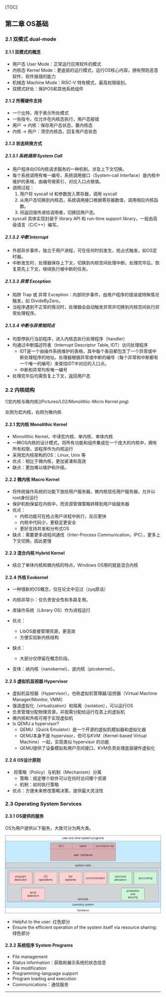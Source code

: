 [TOC]

## 第二章 OS基础

### 2.1 双模式 dual-mode

#### 2.1.1 双模式的概念

- 用户态  User Mode：正常运行应用软件的模式
- 内核态 Kernel Mode：更底层的运行模式，运行OS核心内容，拥有预防恶意软件、软件报错的能力
- 机械态 Machine Mode：RISC-V 特有模式，最高权限级别。
- 双模式好处：保护OS和其他系统组件

#### 2.1.2 所需硬件支持

- 一个比特，用于表示所处模式
- 一些指令，仅允许在内核态执行，用户态报错
- 用户 $\rightarrow$ 内核：保存用户态状态，置内核态
- 内核 $\rightarrow$ 用户：清空内核态，回复用户态状态

#### 2.1.3 状态转换方式

##### 2.1.3.1 系统调用 System Call

- 用户程序向OS内核请求服务的一种机制，涉及上下文切换。
- 每个系统调用有唯一编号，系统调用接口（System-call Interface）是内核中维护的表格，由编号做索引，对应入口点做值。
- 调用过程：
  1. 用户将 syscall id 和参数放入寄存器，调用 syscall
  2. 从用户态切换到内核态，系统调用接口根据寄存器数值，调用相应内核函数。
  3. 将返回值传递给调用者，切换回用户态。
- syscall 具体实现封装于 library API 和 run-time support library，一般由高级语言（C/C++）编写。

#####  2.1.3.2 中断 Interrupt

- 外部异步事件，独立于用户进程，可在任何时刻发生，抢占式触发，如OS定时器。
- 中断发生时，处理器保存上下文，切换到内核空间处理中断。处理完毕后，恢复原先上下文，继续执行被中断的任务。

##### 2.1.3.3 异常 Exception

- 陷阱 Trap 或 异常 Exception：内部同步事件，由用户程序的错误或特殊情况触发，如 DivideByZero。	
- 当程序遇到不正常的情况时，处理器会自动触发异常并切换到内核空间执行异常处理程序。

##### 2.1.3.4 中断与异常相同点

- 均暂停执行当前程序，进入内核态执行处理程序（handler）
- 均通过中断描述符表（Interrupt Descriptor Table, IDT）访问处理程序
  - IDT是一个由操作系统维护的表格，其中每个条目都包含了一个异常或中断处理程序的地址。处理器根据异常或中断的编号（每个异常和中断都有一个唯一的编号）来查找IDT中对应的入口点。
  - 中断和异常均有唯一编号
- 处理完毕后均需恢复上下文，返回用户态

### 2.2 内核结构

![宏内核与微内核](Pictures/L02/Monolithic-Micro Kernel.png)

左侧为宏内核，右侧为微内核

#### 2.2.1 宏内核 Monolithic Kernel 

- Monolithic Kernel，中译宏内核、单内核、单体内核
- 一种OS内核的设计模式，将所有功能和组件集成在一个庞大的内核中，拥有所有权限，该程序作为内核运行
- 采用宏内核架构的OS：Linux, Unix 等
- 优点：相比于微内核，更加紧凑和高效
- 缺点：更加难以维护和升级。

#### 2.2.2 微内核 Macro Kernel

- 将传统操作系统的功能下放给用户服务器，微内核信任用户服务器，允许以root身份运行
- 保护机制保留在内核中，而资源管理策略转移到用户级服务器
- 优点：
  - 内核功能可在抢占用户进程中执行，反应更快
  - 内核中代码少，更稳定更安全
  - 更好支持并发和分布式OS
- 缺点：需要更多进程间通信（Inter-Process Communication，IPC），更多上下文切换，因此更慢

#### 2.2.3 混合内核 Hybrid Kernel

- 结合了单体内核和微内核的特点，Windows OS用的就是混合内核

#### 2.2.4 外核 Exokernel

- 一种很新的OS概念，仅在论文中见过（zyq原话）

- 内核非常小：仅负责安全性和多路复用。
- 库操作系统（Library OS）作为进程运行
- 优点：
  - LibOS直接管理资源，更高效
  - 方便实验新内核结构
- 缺点：
  - 大部分仅停留在概念阶段。
- 变体：纳内核（nanokernel）、皮内核（picokernel）。

#### 2.2.5 虚拟机监视器 Hypervisor

- 虚拟机监视器（Hypervisor），也称虚拟机管理器/监控器（Virtual Machine Manager/Monitor, VMM）
- 强调虚拟化（virtualization）和隔离（isolation），可以运行OS
- 负责管理分配物理资源，并按需分配给运行在其上的虚拟机
- 微内核和外核可用于实现虚拟机
- Is QEMU a hypervisor?
  - QEMU（Quick Emulator）是一个开源的虚拟机模拟器和虚拟化器
  - QEMU本身不是 hypervisor，但可与KVM（Kernel-based Virtual Machine）一起，实现类似 hypervisor 的功能
  - QEMU提供了设备模拟和用户空间接口，KVM负责处理底层硬件虚拟化

#### 2.2.6 OS设计原则

- ​	将策略（Policy）与机制（Mechanism）分离
  - 策略：规定哪个软件可以在何时访问哪个资源
  - 机制：如何执行策略
- 优点：方便未来修改策略决策，提供最大灵活性

### 2.3 Operating System Services

#### 2.3.1 OS提供的服务

OS为用户提供以下服务，大致可分为两大类。

![](Pictures/L02/OSservices.png)

- Helpful to the user: 红色部分
- Ensure the efficient operation  of the system itself via resource sharing: 绿色部分

#### 2.3.2 系统程序 System Programs

- File management
- Status information：获取和展示系统的状态信息
- File modification
- Programming-language support
- Program loading and execution
- Communications：通信服务

------

